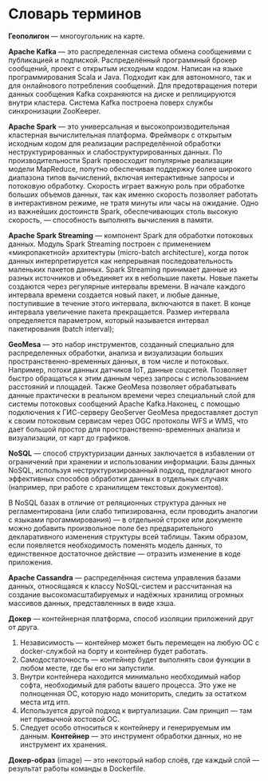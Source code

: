 # Словарь терминов

**Геополигон** — многоугольник на карте.

**Apache Kafka** — это распределенная система обмена сообщениями с публикацией и подпиской. Распределённый программный брокер сообщений, проект с открытым исходным кодом. Написан на языке программирования Scala и Java. Подходит как для автономного, так и для онлайнового потребления сообщений. Для предотвращения потери данных сообщения Kafka сохраняются на диске и реплицируются внутри кластера. Система Kafka построена поверх службы синхронизации ZooKeeper. 

**Apache Spark** —  это универсальная и высокопроизводительная кластерная вычислительная платформа. Фреймворк с открытым исходным кодом для реализации распределённой обработки неструктурированных и слабоструктурированных данных. По производительности Spark превосходит популярные реализации модели MapReduce, попутно обеспечивая поддержку более широкого диапазона типов вычислений, включая интерактивные запросы и потоковую обработку. Скорость играет важную роль при обработке больших объемов данных, так как именно скорость позволяет работать в интерактивном режиме, не тратя минуты или часы на ожидание. Одно из важнейших достоинств Spark, обеспечивающих столь высокую скорость, — способность выполнять вычисления в памяти.

**Apache Spark Streaming** — компонент Spark для обработки потоковых данных. Модуль Spark Streaming построен с применением «микропакетной» архитектуры (micro-batch architecture), когда поток данных интерпретируется как непрерывная последовательность маленьких пакетов данных. Spark Streaming принимает данные из разных источников и объединяет их в небольшие пакеты. Новые пакеты создаются через регулярные интервалы времени. В начале каждого интервала времени создается новый пакет, и любые данные, поступившие в течение этого интервала, включаются в пакет. В конце интервала увеличение пакета прекращается. Размер интервала определяется параметром, который называется интервал пакетирования (batch interval);

**GeoMesa** — это набор инструментов, созданный специально для распределенных обработки, анализа и визуализации больших пространственно-временных данных, в том числе и потоковых. Например, потоки данных датчиков IoT, данные соцсетей. Позволяет быстро обращаться к этим данным через запросы с использованием расстояний и площадей. Также GeoMesa позволяет обрабатывать данные практически в реальном времени через специальный слой для системы потоковых сообщений Apache Kafka.Наконец, с помощью подключения к ГИС-серверу GeoServer GeoMesa предоставляет доступ к своим потоковым сервисам через OGC протоколы WFS и WMS, что дает большой простор для пространственно-временных анализа и визуализации, от карт до графиков.

**NoSQL** — способ структуризации данных заключается в избавлении от ограничений при хранении и использовании информации. Базы данных NoSQL, используя неструктуризированный подход, предлагают много эффективных способов обработки данных в отдельных случаях (например, при работе с хранилищем текстовых документов).

В NoSQL базах в отличие от реляционных структура данных не регламентирована (или слабо типизированна, если проводить аналогии с языками прогаммирования) — в отдельной строке или документе можно добавить произвольное поле без предварительного декларативного изменения структуры всей таблицы. Таким образом, если появляется необходимость поменять модель данных, то единственное достаточное действие — отразить изменение в коде приложения.

**Apache Cassandra** — распределённая система управления базами данных, относящаяся к классу NoSQL-систем и рассчитанная на создание высокомасштабируемых и надёжных хранилищ огромных массивов данных, представленных в виде хэша.

**Докер** — контейнерная платформа, способ изоляции приложений друг от друга. 

1. Независимость — контейнер может быть перемещен на любую ОС с docker-службой на борту и контейнер будет работать.
2. Самодостаточность — контейнер будет выполнять свои функции в любом месте, где бы его ни запустили.
3. Внутри контейнера находится минимально необходимый набор софта, необходимый для работы вашего процесса. Это уже не полноценная ОС, которую надо мониторить, следить за остатком места итд итп.
4. Используется другой подход к виртуализации. Сам принцип — там нет привычной хостовой ОС.
5. Следует особо относиться к контейнеру и генерируемым им данным. **Контейнер** — это инструмент обработки данных, но не инструмент их хранения.

**Докер-образ** (image) — это некоторый набор слоёв, где каждый слой — результат работы команды в Dockerfile.
